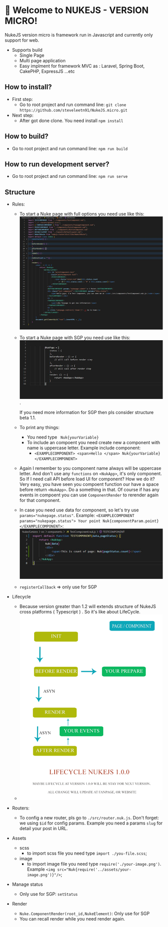 # 🚀 Welcome to NUKEJS - VERSION MICRO!

NukeJS version micro is framework run in Javascript and currently only support for web. 

-   Supports build 
    + Single Page
    + Multi page application
    + Easy implment for framework MVC as : Laravel, Spring Boot, CakePHP, ExpressJS ...etc

## How to install? 

- First step: 
    - Go to root project and run command line: `git clone https://github.com/steveleetn91/NukeJS.micro.git`
- Next step:    
    - After got done clone. You need install `npm install`

## How to build? 
- Go to root project and run command line: `npm run build`
## How to run development server? 
- Go to root project and run command line: `npm run serve`
## Structure 

- Rules:
    - To start a Nuke page with full options you need use like this:
        ![image description](page-full.JPG)
    - To start a Nuke page with SGP you need use like this:
        ![image description](page.JPG). 

        If you need more information for SGP then pls consider structure beta 1.1.
    - To print any things:
        - You need type ` Nuk{yourVariable}`
        - To include an compoent you need create new a component with name is uppercase letter. Example include component:
            - ` <EXAMPLECOMPONENT> <span>Hello </span> Nuk{yourVariable} </EXAMPLECOMPONENT> `
    - Again I remember to you component name always will be uppercase letter. And don't use any `functions` on `<NukApp>`, it's only component. So If I need call API before load UI for component? How we do it? Very easy, you have seen you compoent function our have a space before return `<NukApp>`. Do a something in that. Of course if has any events in compoent you can use `ComponentRender` to rerender again for that component.
    - In case you need use data for component, so let's try use ` params="nukepage.status" `. Example: `<EXAMPLECOMPONENT params="nukepage.status"> Your point Nuk{componentParam.point} </EXAMPLECOMPONENT>`:
        ![image description](cpn.JPG)
    - `registerCallback` => only use for SGP 
- Lifecycle 
    - Because version greater than 1.2 will extends structure of NukeJS cross platforms ( Typescript ) . So it's like about LifeCycle. 
    - ![image description](nukeJS-lifecycle.jpg)

- Routers:
    - To config a new router, pls go to `./src/router.nuk.js`. Don't forget: we using `$id` for config params. Example you need a params `slug` for detail your post in URL.

- Assets
    - scss 
        - to import scss file you need type `import ./you-file.scss`;
    - image 
        - to import image file you need type `require('./your-image.png')`. Example `<img src="Nuk{require('../assets/your-image.png')}"/>`;

- Manage status
    - Only use for SGP: `setStatus`
- Render 
    - `Nuke.ComponentRender(root_id,NukeElement)`: Only use for SGP
    - You can recall render while you need render again.
    